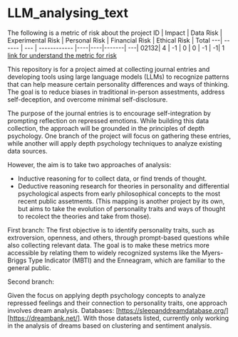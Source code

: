# LLM_analysing_text

The following is a metric of risk about the project
ID | Impact  | Data Risk | Experimental Risk | Personal Risk | Financial Risk | Ethical Risk | Total 
---| ------ | --- | ------------ |----|----|-------| ---|
02132| 4 | -1 | 0 | 0 | -1 | -1| 1
[link for understand the metric for risk](https://docs.google.com/spreadsheets/d/14kHAXZJNWorzid48NFDr6Ulr2KEXzGkcNBpyflRLklA/edit?usp=sharing)


This repository is for a project aimed at collecting journal entries and developing tools using large language models (LLMs) to recognize patterns that can help measure certain personality differences and ways of thinking. The goal is to reduce biases in traditional in-person assestments, address self-deception, and overcome minimal self-disclosure.

The purpose of the journal entries is to encourage self-integration by prompting reflection on repressed emotions. While building this data collection, the approach will be grounded in the principles of depth psychology. One branch of the project will focus on gathering these entries, while another will apply depth psychology techniques to analyze existing data sources. 

However, the aim is to take two approaches of analysis: 
- Inductive reasoning for to collect data, or find trends of thought.
- Deductive reasoning research for theories in personality and differential psychological aspects from early philosophical concepts to the most recent public assetments. (This mapping is another project by its own, but aims to take the evolution of personality traits and ways of thought to recolect the theories and take from those).


First branch: 
The first objective is to identify personality traits, such as extroversion, openness, and others, through prompt-based questions while also collecting relevant data. The goal is to make these metrics more accessible by relating them to widely recognized systems like the Myers-Briggs Type Indicator (MBTI) and the Enneagram, which are familiar to the general public.



Second branch: 

Given the focus on applying depth psychology concepts to analyze repressed feelings and their connection to personality traits, one approach involves dream analysis. Databases:  [https://sleepanddreamdatabase.org/] [https://dreambank.net/].
With those datasets listed, currently only working in the analysis of dreams based on clustering and sentiment analysis. 
 
